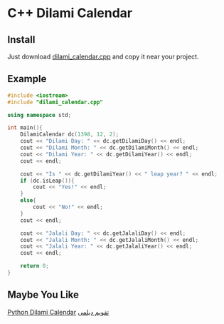 
# C++ Dilami Calendar

## Install

Just download [dilami_calendar.cpp](https://github.com/LordArma/Dilami-Calendar-C-/blob/master/dilami_calendar.cpp "dilami_calendar.cpp") and copy it near your project.


## Example

```C++
#include <iostream>
#include "dilami_calendar.cpp"

using namespace std;

int main(){
    DilamiCalendar dc(1398, 12, 2);
    cout << "Dilami Day: " << dc.getDilamiDay() << endl;
    cout << "Dilami Month: " << dc.getDilamiMonth() << endl;
    cout << "Dilami Year: " << dc.getDilamiYear() << endl;
    cout << endl;

    cout << "Is " << dc.getDilamiYear() << " leap year? " << endl;
    if (dc.isLeap()){
        cout << "Yes!" << endl;
    }
    else{
        cout << "No!" << endl;
    }
    cout << endl;

    cout << "Jalali Day: " << dc.getJalaliDay() << endl;
    cout << "Jalali Month: " << dc.getJalaliMonth() << endl;
    cout << "Jalali Year: " << dc.getJalaliYear() << endl;
    cout << endl;

    return 0;
}

```

## Maybe You Like
[Python Dilami Calendar](https://github.com/Jangal/python-dilami-calendar)
[تقویم دیلمی](http://giltime.ir)
